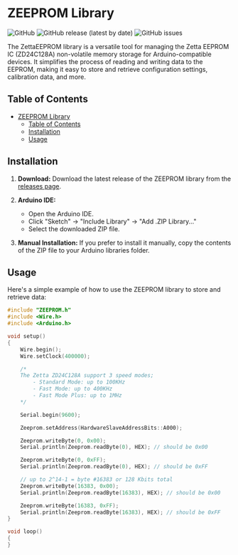 # ZEEPROM Library

![GitHub](https://img.shields.io/github/license/bin2ai/zeeprom)
![GitHub release (latest by date)](https://img.shields.io/github/v/release/bin2ai/zeeprom)
![GitHub issues](https://img.shields.io/github/issues/bin2ai/zeeprom)

The ZettaEEPROM library is a versatile tool for managing the Zetta EEPROM IC (ZD24C128A) non-volatile memory storage for Arduino-compatible devices. It simplifies the process of reading and writing data to the EEPROM, making it easy to store and retrieve configuration settings, calibration data, and more.

## Table of Contents

- [ZEEPROM Library](#zeeprom-library)
  - [Table of Contents](#table-of-contents)
  - [Installation](#installation)
  - [Usage](#usage)

## Installation

1. **Download:** Download the latest release of the ZEEPROM library from the [releases page](https://github.com/bin2ai/zeeprom/releases).

2. **Arduino IDE:**
   - Open the Arduino IDE.
   - Click "Sketch" -> "Include Library" -> "Add .ZIP Library..."
   - Select the downloaded ZIP file.

3. **Manual Installation:** If you prefer to install it manually, copy the contents of the ZIP file to your Arduino libraries folder.

## Usage

Here's a simple example of how to use the ZEEPROM library to store and retrieve data:

```cpp
#include "ZEEPROM.h"
#include <Wire.h>
#include <Arduino.h>

void setup()
{
    Wire.begin();
    Wire.setClock(400000);

    /*
    The Zetta ZD24C128A support 3 speed modes;
        - Standard Mode: up to 100KHz
        - Fast Mode: up to 400KHz
        - Fast Mode Plus: up to 1MHz
    */

    Serial.begin(9600);

    Zeeprom.setAddress(HardwareSlaveAddressBits::A000);

    Zeeprom.writeByte(0, 0x00);
    Serial.println(Zeeprom.readByte(0), HEX); // should be 0x00

    Zeeprom.writeByte(0, 0xFF);
    Serial.println(Zeeprom.readByte(0), HEX); // should be 0xFF

    // up to 2^14-1 = byte #16383 or 128 Kbits total
    Zeeprom.writeByte(16383, 0x00);
    Serial.println(Zeeprom.readByte(16383), HEX); // should be 0x00

    Zeeprom.writeByte(16383, 0xFF);
    Serial.println(Zeeprom.readByte(16383), HEX); // should be 0xFF
}

void loop()
{
}
```
